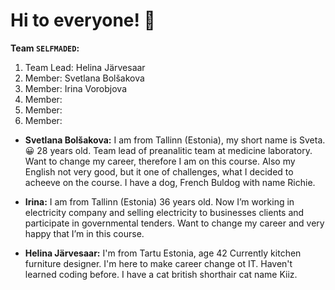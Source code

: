 # Hi to everyone! 🙂

**Team `SELFMADED`:**

1. Team Lead: Helina Järvesaar 
2. Member: Svetlana Bolšakova
3. Member: Irina Vorobjova
4. Member:
5. Member:
6. Member:

- **Svetlana Bolšakova:** 
I am from Tallinn (Estonia), my short name is Sveta.😀 
28 years old. Team lead of preanalitic team at medicine laboratory. 
Want to change my career, therefore I am on this course.
Also my English not very good, but it one of challenges, what I decided to acheeve on the course.
I have a dog, French Buldog with name Richie.

- **Irina:** I am from Tallinn (Estonia) 36 years old. Now I’m working in electricity company and selling electricity to businesses clients and participate in governmental tenders. Want to change my career and very happy that I’m in this course.
  
- **Helina Järvesaar:** 
I'm from Tartu Estonia, age 42
Currently kitchen furniture designer.
I'm here to make career change ot IT. Haven't learned coding before.
I have a cat british shorthair cat name Kiiz. 
